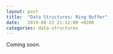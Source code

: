 ```yaml
---
layout: post
title:  "Data Structures: Ring Buffer"
date:   2019-08-22 21:12:00 +0200
categories: data-structures
---
```


Coming soon.

